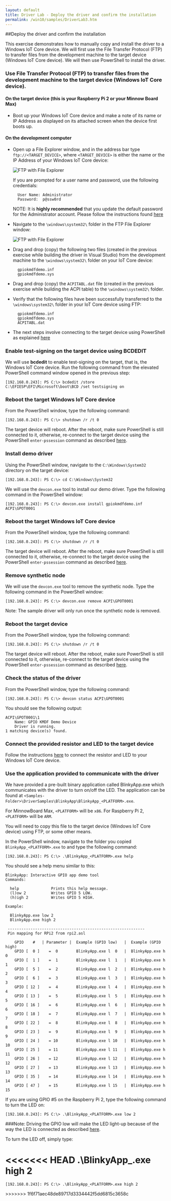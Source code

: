```yaml
---
layout: default
title: Driver Lab - Deploy the driver and confirm the installation
permalink: /win10/samples/DriverLab3.htm
---
```


##Deploy the driver and confirm the installation

This exercise demonstrates how to manually copy and install the driver to a Windows IoT Core device. We will first use the File Transfer Protocol (FTP) to transfer files from the development machine to the target device (Windows IoT Core device). We will then use PowerShell to install the driver.

### Use File Transfer Protocol (FTP) to transfer files from the development machine to the target device (Windows IoT Core device).

#### On the target device (this is your Raspberry Pi 2 or your Minnow Board Max)
* Boot up your Windows IoT Core device and make a note of its name or IP Address as displayed on its attached screen when the device first boots up.

#### On the development computer

* Open up a File Explorer window, and in the address bar type `ftp://<TARGET_DEVICE>`, where `<TARGET_DEVICE>` is either the name or the IP Address of your Windows IoT Core device:

    ![FTP with File Explorer]({{site.baseurl}}/images/DriverLab/ftp1.png)

    If you are prompted for a user name and password, use the following credentials:

        User Name: Administrator
        Password:  p@ssw0rd

    NOTE: It is **highly recommended** that you update the default password for the Administrator account.  Please follow the instructions found [here]({{site.baseurl}}/win10/samples/PowerShell.htm)

* Navigate to the `\windows\system32\` folder in the FTP File Explorer window:

    ![FTP with File Explorer]({{site.baseurl}}/images/DriverLab/ftp2.png)

* Drag and drop (copy) the following two files (created in the previous exercise while building the driver in Visual Studio) from the development machine to the `\windows\system32\` folder on your IoT Core device:

        gpiokmdfdemo.inf
        gpiokmdfdemo.sys

* Drag and drop (copy) the `ACPITABL.dat` file (created in the previous exercise while building the ACPI table) to the `\windows\system32\` folder.

* Verify that the following files have been successfully transferred to the `\windows\system32\` folder in your IoT Core device using FTP:

        gpiokmdfdemo.inf
        gpiokmdfdemo.sys
        ACPITABL.dat

* The next steps involve connecting to the target device using PowerShell as explained [here]({{site.baseurl}}/win10/samples/PowerShell.htm)

### Enable test-signing on the target device using BCDEDIT

We will use **bcdedit** to enable test-signing on the target, that is, the Windows IoT Core device.
Run the following command from the elevated PowerShell command window opened in the previous step:

    [192.168.0.243]: PS C:\> bcdedit /store C:\EFIESP\EFI\Microsoft\boot\BCD /set testsigning on

### Reboot the target Windows IoT Core device

From the PowerShell window, type the following command:

    [192.168.0.243]: PS C:\> shutdown /r /t 0

The target device will reboot.  After the reboot, make sure PowerShell is still connected to it, otherwise, re-connect to the target device using the PowerShell `enter-pssession` command as described [here]({{site.baseurl}}/win10/samples/PowerShell.htm).

### Install demo driver

Using the PowerShell window, navigate to the `C:\Windows\System32` directory on the target device:

    [192.168.0.243]: PS C:\> cd C:\Windows\System32

We will use the `devcon.exe` tool to install our demo driver.  Type the following command in the PowerShell window:

    [192.168.0.243]: PS C:\> devcon.exe install gpiokmdfdemo.inf ACPI\GPOT0001

### Reboot the target Windows IoT Core device

From the PowerShell window, type the following command:

    [192.168.0.243]: PS C:\> shutdown /r /t 0

The target device will reboot.  After the reboot, make sure PowerShell is still connected to it, otherwise, re-connect to the target device using the PowerShell `enter-pssession` command as described [here]({{site.baseurl}}/win10/samples/PowerShell.htm).

### Remove synthetic node

We will use the `devcon.exe` tool to remove the synthetic node.  Type the following command in the PowerShell window:

    [192.168.0.243]: PS C:\> devcon.exe remove ACPI\GPOT0001

Note:  The sample driver will only run once the synthetic node is removed.

### Reboot the target device

From the PowerShell window, type the following command:

    [192.168.0.243]: PS C:\> shutdown /r /t 0

The target device will reboot.  After the reboot, make sure PowerShell is still connected to it, otherwise, re-connect to the target device using the PowerShell `enter-pssession` command as described [here]({{site.baseurl}}/win10/samples/PowerShell.htm).

### Check the status of the driver

From the PowerShell window, type the following command:

    [192.168.0.243]: PS C:\> devcon status ACPI\GPOT0001

You should see the following output:

    ACPI\GPOT0001\1
        Name: GPIO KMDF Demo Device
        Driver is running.
    1 matching device(s) found.

### Connect the provided resistor and LED to the target device

Follow the instructions [here]({{site.baseurl}}/win10/samples/Blinky.htm) to connect the resistor and LED to your Windows IoT Core device.

### Use the application provided to communicate with the driver

We have provided a pre-built binary application called BlinkyApp.exe which communicates with the driver to turn on/off the LED.  The application can be found at `<Samples-Folder>\DriverSamples\BlinkyApp\BlinkyApp_<PLATFORM>.exe`.

For MinnowBoard Max, `<PLATFORM>` will be `x86`.
For Raspberry Pi 2, `<PLATFORM>` will be `ARM`.

You will need to copy this file to the target device (Windows IoT Core device) using FTP, or some other means.

In the PowerShell window, navigate to the folder you copied `BlinkyApp_<PLATFORM>.exe` to and type the following command:

    [192.168.0.243]: PS C:\> .\BlinkyApp_<PLATFORM>.exe help

You should see a help menu similar to this:

    BlinkyApp: Interactive GPIO app demo tool
    Commands:

      help              Prints this help message.
      (l)ow 2           Writes GPIO 5 LOW.
      (h)igh 2          Writes GPIO 5 HIGH.

    Example:

      BlinkyApp.exe low 2
      BlinkyApp.exe high 2

	 ------------------------------------------------------------
	 Pin mapping for RPi2 from rpi2.asl

		GPIO    #   | Parameter |  Example (GPIO low)   |  Example (GPIO high)
		GPIO [  0 ]    =  0        BlinkyApp.exe l  0   |  BlinkyApp.exe h  0
		GPIO [  1 ]    =  1        BlinkyApp.exe l  1   |  BlinkyApp.exe h  1
		GPIO [  5 ]    =  2        BlinkyApp.exe l  2   |  BlinkyApp.exe h  2
		GPIO [  6 ]    =  3        BlinkyApp.exe l  3   |  BlinkyApp.exe h  3
		GPIO [ 12 ]    =  4        BlinkyApp.exe l  4   |  BlinkyApp.exe h  4
		GPIO [ 13 ]    =  5        BlinkyApp.exe l  5   |  BlinkyApp.exe h  5
		GPIO [ 16 ]    =  6        BlinkyApp.exe l  6   |  BlinkyApp.exe h  6
		GPIO [ 18 ]    =  7        BlinkyApp.exe l  7   |  BlinkyApp.exe h  7
		GPIO [ 22 ]    =  8        BlinkyApp.exe l  8   |  BlinkyApp.exe h  8
		GPIO [ 23 ]    =  9        BlinkyApp.exe l  9   |  BlinkyApp.exe h  9
		GPIO [ 24 ]    = 10        BlinkyApp.exe l 10   |  BlinkyApp.exe h 10
		GPIO [ 25 ]    = 11        BlinkyApp.exe l 11   |  BlinkyApp.exe h 11
		GPIO [ 26 ]    = 12        BlinkyApp.exe l 12   |  BlinkyApp.exe h 12
		GPIO [ 27 ]    = 13        BlinkyApp.exe l 13   |  BlinkyApp.exe h 13
		GPIO [ 35 ]    = 14        BlinkyApp.exe l 14   |  BlinkyApp.exe h 14
		GPIO [ 47 ]    = 15        BlinkyApp.exe l 15   |  BlinkyApp.exe h 15

If you are using GPIO #5 on the Raspberry Pi 2, type the following command to turn the LED on:

    [192.168.0.243]: PS C:\> .\BlinkyApp_<PLATFORM>.exe low 2

###Note:
Driving the GPIO low will make the LED light-up because of the way the LED is connected as described [here]({{site.baseurl}}/win10/samples/Blinky.htm).

To turn the LED off, simply type:

<<<<<<< HEAD
    .\BlinkyApp_<PLATFORM>.exe high 2
=======
    [192.168.0.243]: PS C:\> .\BlinkyApp_<PLATFORM>.exe high 2

</div>
>>>>>>> 1f6f71aec48de89717d3334442f5dd6815c3658c
